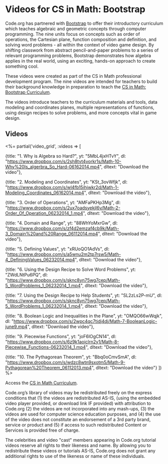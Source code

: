 # Videos for CS in Math: Bootstrap

Code.org has partnered with [Bootstrap](http://www.bootstrapworld.org/) to offer their introductory curriculum which teaches algebraic and geometric concepts through computer programming. The nine units focus on concepts such as order of operations, the Cartesian plane, function composition and definition, and solving word problems - all within the context of video game design. By shifting classwork from abstract pencil-and-paper problems to a series of relevant programming problems, Bootstrap demonstrates how algebra applies in the real world, using an exciting, hands-on approach to create something cool.

These videos were created as part of the CS in Math professional development program. The nine videos are intended for teachers to build their background knowledge in preparation to teach the [CS in Math: Bootstrap Curriculum](/curriculum/msm).

The videos introduce teachers to the curriculum materials and tools,  data modeling and coordinates planes, multiple representations of functions, using design recipes to solve problems, and more concepts vital in game design.


## Videos

<%= partial('video_grid', :videos => [ 

  {title: "1. Why is Algebra so Hard?", yt: "5MbL4jxHTvY", dl: "https://www.dropbox.com/s/2sh8tvt4vorkr1s/Math-10-Why%20Is_algerbra_So_Hard-06162014.mp4", dltext: "Download the video"},
  
  {title: "2. Modeling and Coordinates", yt: "KSt_3ovWfjk", dl: "https://www.dropbox.com/s/wl4fb15ihjwkr2d/Math-1-Modeling_Coordinates_06162014.mp4", dltext: "Download the video"},  

  {title: "3. Order of Operations", yt: "AMFaPKHp3Mg", dl: "https://www.dropbox.com/s/2ux7oadsyekjl6v/Math-2-Order_Of_Operation_06232014_1.mp4", dltext: "Download the video"},  

  {title: "4. Domain and Range", yt: "88WhYoMxrGw", dl: "https://www.dropbox.com/s/zf4d2emzaf4cb9k/Math-3_Domain%20and%20Range_06112014.mp4", dltext: "Download the video"},  

  {title: "5. Defining Values", yt: "xRUoQO1AdVs", dl: "https://www.dropbox.com/s/a5wnu2m2tp7rsw5/Math-4_DefiningValues_06232014.mp4", dltext: "Download the video"},

  {title: "6. Using the Design Recipe to Solve Word Problems", yt: "ZWdLNtPu6PQ", dl: "https://www.dropbox.com/s/sknc8yn75wg7cep/Math-5_WordProblems_1_06232014_1.mp4", dltext: "Download the video"},  

  {title: "7. Using the Design Recipe to Help Students", yt: "SL2zLs2P-mU", dl: "https://www.dropbox.com/s/sknc8yn75wg7cep/Math-5_WordProblems_1_06232014_1.mp4", dltext: "Download the video"},  

  {title: "8. Boolean Logic and Inequalities in the Plane", yt: "OMQO66wWqjk", dl: "https://www.dropbox.com/s/2wpc4qc7tidj4dj/Math-7-BooleanLogic-june9.mp4", dltext: "Download the video"},  

  {title: "9. Piecewise Functions", yt: "joF6lOgCN14", dl: "https://www.dropbox.com/s/6z9k1aoiclrn2y1/Math-8-Piecewise_Functions-06232014_1.mp4", dltext: "Download the video"},

  {title: "10. The Pythagorean Theorem", yt: "Bbq0oCmvSmA", dl: "https://www.dropbox.com/s/wdzc8wtn9sxotm5/Math-9-Pythagorean%20Theorem_06112013.mp4", dltext: "Download the video"}
  ]) %>  


Access the [CS in Math Curriculum](/curriculum/msm).

Code.org’s library of videos may be redistributed freely on the express conditions that (1) the videos are redistributed AS-IS, (using the embedded video player provided, or download link IF provided) with attribution to Code.org (2) the videos are not incorporated into any mash-ups, (3) the videos are used for computer science education purposes, and (4) the use of the video does not constitute an endorsement of a 3rd party brand, service or product and (5) if access to such redistributed Content or Services is provided free of charge.

The celebrities and video "cast" members appearing in Code.org tutorial videos reserve all rights to their likeness and name. By allowing you to redistribute these videos or tutorials AS-IS, Code.org does not grant any additional rights to use of the likeness or name of these individuals.

